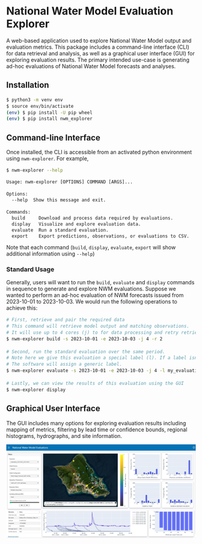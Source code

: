 # National Water Model Evaluation Explorer

A web-based application used to explore National Water Model output and evaluation metrics. This package includes a command-line interface (CLI) for data retrieval and analysis, as well as a graphical user interface (GUI) for exploring evaluation results. The primary intended use-case is generating ad-hoc evaluations of National Water Model forecasts and analyses.

## Installation
```bash
$ python3 -m venv env
$ source env/bin/activate
(env) $ pip install -U pip wheel
(env) $ pip install nwm_explorer
```

## Command-line Interface
Once installed, the CLI is accessible from an activated python environment using `nwm-explorer`. For example,
```bash
$ nwm-explorer --help
```
```console
Usage: nwm-explorer [OPTIONS] COMMAND [ARGS]...

Options:
  --help  Show this message and exit.

Commands:
  build     Download and process data required by evaluations.
  display   Visualize and explore evaluation data.
  evaluate  Run a standard evaluation.
  export    Export predictions, observations, or evaluations to CSV.
```
Note that each command (`build`, `display`, `evaluate`, `export` will show additional information using `--help`)

### Standard Usage
Generally, users will want to run the `build`, `evaluate` and `display` commands in sequence to generate and explore NWM evaluations. Suppose we wanted to perform an ad-hoc evaluation of NWM forecasts issued from 2023-10-01 to 2023-10-03. We would run the following operations to achieve this:
```bash
# First, retrieve and pair the required data
# This command will retrieve model output and matching observations.
# It will use up to 4 cores (j) to for data processing and retry retrievals up to twice (r).
$ nwm-explorer build -s 2023-10-01 -e 2023-10-03 -j 4 -r 2

# Second, run the standard evaluation over the same period.
# Note here we give this evaluation a special label (l). If a label isn't specified,
# The software will assign a generic label.
$ nwm-explorer evaluate -s 2023-10-01 -e 2023-10-03 -j 4 -l my_evaluation

# Lastly, we can view the results of this evaluation using the GUI
$ nwm-explorer display
```

## Graphical User Interface

The GUI includes many options for exploring evaluation results including mapping of metrics, filtering by lead time or confidence bounds, regional histograms, hydrographs, and site information.

![GUI](https://raw.githubusercontent.com/jarq6c/nwm-explorer/main/images/gui.JPG)
